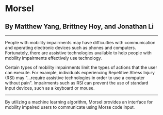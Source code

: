 # Morsel
## By Matthew Yang, Brittney Hoy, and Jonathan Li
---------

People with mobility impairments may have difficulties with communication and operating electronic devices such as phones and computers. Fortunately, there are assistive technologies available to help people with mobility impairments effectively use technology.

Certain types of mobility impairments limit the types of actions that the user can execute. For example, individuals experiencing Repetitive Stress Injury (RSI) may "...require assistive technologies in order to use a computer without pain". Impairments such as RSI can prevent the use of standard input devices, such as a keyboard or mouse.

--------

By utilizing a machine learning algorithm, Morsel provides an interface for mobility impaired users to communicate using Morse code input.
